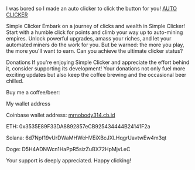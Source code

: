 I was bored so I made an auto clicker to click the button for you! [AUTO CLICKER](https://github.com/DasJager/Simple-Clicker-Game/blob/main/AutoclickerScript.text)


Simple Clicker 
Embark on a journey of clicks and wealth in Simple Clicker! Start with a humble click for points and climb your way up to auto-mining empires. Unlock powerful upgrades, amass your riches, and let your automated miners do the work for you. But be warned: the more you play, the more you'll want to earn. Can you achieve the ultimate clicker status?

Donations
If you're enjoying Simple Clicker and appreciate the effort behind it, consider supporting its development! Your donations not only fuel more exciting updates but also keep the coffee brewing and the occasional beer chilled.

Buy me a coffee/beer:


My wallet address


Coinbase wallet address: [mrnobody314.cb.id](https://profile.coinbase.com/mrnobody314.cb.id)


ETH: 0x3535E89F33DA8892857eCB925434444B24141F2a


Solana: 6d7Npf19vUrDWaMHWeHVEiXBcJXLHqgrUavtwEw4m3qt


Doge: D5H4ADNWcn1HaPpR5sizZuBX72HpMjvLeC


Your support is deeply appreciated. Happy clicking!

